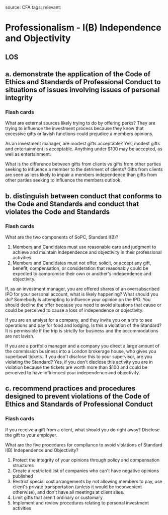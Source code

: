 source: CFA
tags: 
relevant: 

# Professionalism - I(B) Independence and Objectivity

## LOS

## a. demonstrate the application of the Code of Ethics and Standards of Professional Conduct to situations of issues involving issues of personal integrity

### Flash cards

What are external sources likely trying to do by offering perks?
They are trying to influence the investment process because they know that excessive gifts or lavish functions could prejudice a members opinions.

As an investment manager, are modest gifts acceptable?
Yes, modest gifts and entertainment is acceptable. Anything under $100 may be accepted, as well as entertainment.

What is the difference between gifts from clients vs gifts from other parties seeking to influence a member to the detriment of clients?
Gifts from clients are seen as less likely to impair a members independence than gifts from other parties seeking to influence the members outlook.


## b. distinguish between conduct that conforms to the Code and Standards and conduct that violates the Code and Standards

### Flash cards

What are the two components of SoPC, Standard I(B)?
1. Members and Candidates must use reasonable care and judgment to achieve and maintain independence and objectivity in their professional activities.
2. Members and Candidates must not offer, solicit, or accept any gift, benefit, compensation, or consideration that reasonably could be expected to compromise their own or another's independence and objectivity.

If, as an investment manager, you are offered shares of an oversubscribed IPO for your personal account, what is likely happening? What should you do?
Somebody is attempting to influence your opinion on the IPO. You should decline the offer because you need to avoid situations that cause or could be perceived to cause a loss of independence or objectivity. 

If you are an analyst for a company, and they invite you on a trip to see operations and pay for food and lodging. Is this a violation of the Standard?
It is permissible if the trip is strictly for business and the accommodations are not lavish.

If you are a portfolio manager and a company you direct a large amount of the commission business into a London brokerage house, who gives you superbowl tickets. If you don't disclose this to your supervisor, are you violating the Standard?
Yes, if you don't disclose this activity you are in violation because the tickets are worth more than $100 and could be perceived to have influenced your independence and objectivity.


## c. recommend practices and procedures designed to prevent violations of the Code of Ethics and Standards of Professional Conduct

### Flash cards

If you receive a gift from a client, what should you do right away?
Disclose the gift to your employer.

What are the five procedures for compliance to avoid violations of Standard I(B) Independence and Objectivity?
1. Protect the integrity of your opinions through policy and compensation structures
2. Create a restricted list of companies who can't have negative opinions published
3. Restrict special cost arrangements by not allowing members to pay, use client's private transportation (unless it would be inconvenient otherwise), and don't have all meetings at client sites.
4. Limit gifts that aren't ordinary or customary
5. Implement and review procedures relating to personal investment activities

